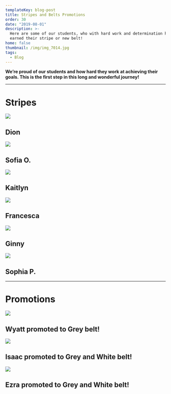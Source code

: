 ```yaml
---
templateKey: blog-post
title: Stripes and Belts Promotions
order: 30
date: "2019-08-01"
description: >-
  Here are some of our students, who with hard work and determination have
  earned their stripe or new belt!
home: false
thumbnail: /img/img_7014.jpg
tags:
  - Blog
---
```


**We’re proud of our students and how hard they work at achieving their goals. This is the first step in this long and wonderful journey!**

---

# Stripes

![](/img/dsc00244.jpg)

## Dion

![](/img/dsc00240.jpg)

## Sofia O.

![](/img/dsc00235.jpg)

## Kaitlyn

![](/img/img_8398.jpg)

## **Francesca**

![](/img/img_8394.jpg)

## Ginny

![](/img/img_8400.jpg)

## Sophia P.

---

# **Promotions**

![](/img/dsc00254.jpg)

## Wyatt promoted to Grey belt!

![](/img/dsc09873.jpg)

## Isaac promoted to Grey and White belt!

![](/img/dsc09873.jpg)

## Ezra promoted to Grey and White belt!
